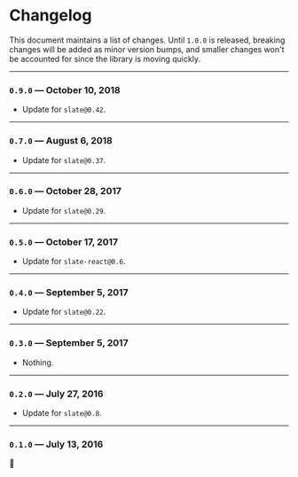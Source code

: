 # Changelog

This document maintains a list of changes. Until `1.0.0` is released, breaking changes will be added as minor version bumps, and smaller changes won't be accounted for since the library is moving quickly.

---

### `0.9.0` — October 10, 2018

- Update for `slate@0.42`.

---

### `0.7.0` — August 6, 2018

- Update for `slate@0.37`.

---

### `0.6.0` — October 28, 2017

- Update for `slate@0.29`.

---

### `0.5.0` — October 17, 2017

- Update for `slate-react@0.6`.

---

### `0.4.0` — September 5, 2017

- Update for `slate@0.22`.

---

### `0.3.0` — September 5, 2017

- Nothing.

---

### `0.2.0` — July 27, 2016

- Update for `slate@0.8`.

---

### `0.1.0` — July 13, 2016

:tada:
